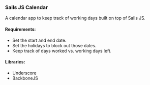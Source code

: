### Sails JS Calendar
A calendar app to keep track of working days built on top of Sails JS.

#### Requirements:
- Set the start and end date.
- Set the holidays to block out those dates.
- Keep track of days worked vs. working days left.

#### Libraries:
- Underscore
- BackboneJS